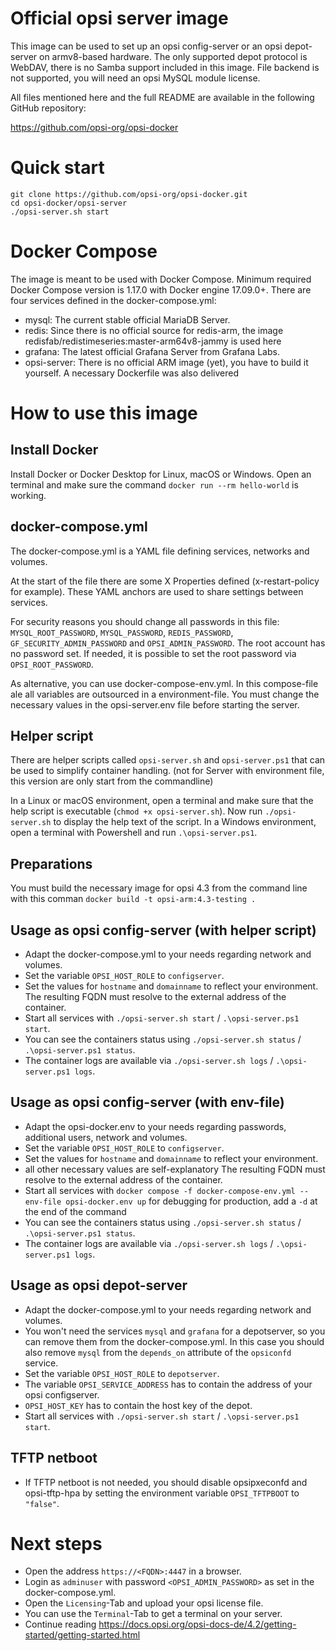 # Official opsi server image

This image can be used to set up an opsi config-server or an opsi depot-server on armv8-based hardware.
The only supported depot protocol is WebDAV, there is no Samba support included in this image.
File backend is not supported, you will need an opsi MySQL module license.

All files mentioned here and the full README are available in the following GitHub repository:

https://github.com/opsi-org/opsi-docker

# Quick start
```
git clone https://github.com/opsi-org/opsi-docker.git
cd opsi-docker/opsi-server
./opsi-server.sh start
```

# Docker Compose
The image is meant to be used with Docker Compose.
Minimum required Docker Compose version is 1.17.0 with Docker engine 17.09.0+.
There are four services defined in the docker-compose.yml:
- mysql: The current stable official MariaDB Server.
- redis: Since there is no official source for redis-arm, the image redisfab/redistimeseries:master-arm64v8-jammy is used here
- grafana: The latest official Grafana Server from Grafana Labs.
- opsi-server: There is no official ARM image (yet), you have to build it yourself. A necessary Dockerfile was also delivered

# How to use this image
## Install Docker
Install Docker or Docker Desktop for Linux, macOS or Windows.
Open an terminal and make sure the command `docker run --rm hello-world` is working.

## docker-compose.yml
The docker-compose.yml is a YAML file defining services, networks and volumes.

At the start of the file there are some X Properties defined (x-restart-policy for example).
These YAML anchors are used to share settings between services.

For security reasons you should change all passwords in this file:
`MYSQL_ROOT_PASSWORD`, `MYSQL_PASSWORD`, `REDIS_PASSWORD`, `GF_SECURITY_ADMIN_PASSWORD` and `OPSI_ADMIN_PASSWORD`.
The root account has no password set. If needed, it is possible to set the root password via `OPSI_ROOT_PASSWORD`.

As alternative, you can use docker-compose-env.yml. In this compose-file ale all variables are outsourced in a environment-file.
You must change the necessary values ​​in the opsi-server.env file before starting the server.

## Helper script
There are helper scripts called `opsi-server.sh` and `opsi-server.ps1` that can be used to simplify container handling. (not for 
Server with environment file, this version are only start from the commandline)

In a Linux or macOS environment, open a terminal and make sure that the help script is executable (`chmod +x opsi-server.sh`).
Now run `./opsi-server.sh` to display the help text of the script.
In a Windows environment, open a terminal with Powershell and run `.\opsi-server.ps1`.

## Preparations
You must build the necessary image for opsi 4.3 from the command line with this comman `docker build -t opsi-arm:4.3-testing .`

## Usage as opsi config-server (with helper script)
- Adapt the docker-compose.yml to your needs regarding network and volumes.
- Set the variable `OPSI_HOST_ROLE` to `configserver`.
- Set the values for `hostname` and `domainname` to reflect your environment.
The resulting FQDN must resolve to the external address of the container.
- Start all services with `./opsi-server.sh start` / `.\opsi-server.ps1 start`.
- You can see the containers status using `./opsi-server.sh status` / `.\opsi-server.ps1 status`.
- The container logs are available via `./opsi-server.sh logs` / `.\opsi-server.ps1 logs`.

## Usage as opsi config-server (with env-file)
- Adapt the opsi-docker.env to your needs regarding passwords, additional users, network and volumes.
- Set the variable `OPSI_HOST_ROLE` to `configserver`.
- Set the values for `hostname` and `domainname` to reflect your environment.
- all other necessary values ​​are self-explanatory
The resulting FQDN must resolve to the external address of the container.
- Start all services with `docker compose -f docker-compose-env.yml --env-file opsi-docker.env up` for debugging
  for production, add a `-d` at the end of the command
- You can see the containers status using `./opsi-server.sh status` / `.\opsi-server.ps1 status`.
- The container logs are available via `./opsi-server.sh logs` / `.\opsi-server.ps1 logs`.

## Usage as opsi depot-server
- Adapt the docker-compose.yml to your needs regarding network and volumes.
- You won't need the services `mysql` and `grafana` for a depotserver, so you can remove them from the docker-compose.yml.
In this case you should also remove `mysql` from the `depends_on` attribute of the `opsiconfd` service.
- Set the variable `OPSI_HOST_ROLE` to `depotserver`.
- The variable `OPSI_SERVICE_ADDRESS` has to contain the address of your opsi configserver.
- `OPSI_HOST_KEY` has to contain the host key of the depot.
- Start all services with `./opsi-server.sh start` / `.\opsi-server.ps1 start`.

## TFTP netboot
- If TFTP netboot is not needed, you should disable opsipxeconfd and opsi-tftp-hpa
by setting the environment variable `OPSI_TFTPBOOT` to `"false"`.

# Next steps
- Open the address `https://<FQDN>:4447` in a browser.
- Login as `adminuser` with password `<OPSI_ADMIN_PASSWORD>` as set in the docker-compose.yml.
- Open the `Licensing`-Tab and upload your opsi license file.
- You can use the `Terminal`-Tab to get a terminal on your server.
- Continue reading https://docs.opsi.org/opsi-docs-de/4.2/getting-started/getting-started.html
